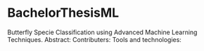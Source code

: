 # BachelorThesisML
Butterfly Specie Classification using Advanced Machine Learning Techniques.
Abstract:
Contributers:
Tools and technologies:
